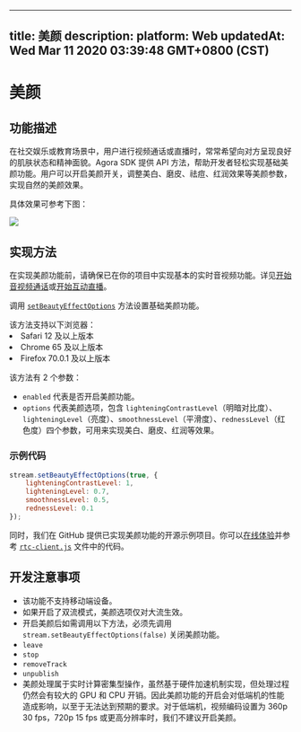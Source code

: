 
---
title: 美颜
description: 
platform: Web
updatedAt: Wed Mar 11 2020 03:39:48 GMT+0800 (CST)
---
# 美颜
## 功能描述

在社交娱乐或教育场景中，用户进行视频通话或直播时，常常希望向对方呈现良好的肌肤状态和精神面貌。Agora SDK 提供 API 方法，帮助开发者轻松实现基础美颜功能。用户可以开启美颜开关，调整美白、磨皮、祛痘、红润效果等美颜参数，实现自然的美颜效果。

具体效果可参考下图：

![](https://web-cdn.agora.io/docs-files/1553753110307)

## 实现方法

在实现美颜功能前，请确保已在你的项目中实现基本的实时音视频功能。详见[开始音视频通话](../../cn/Video/start_call_web.md)或[开始互动直播](../../cn/Interactive%20Broadcast/start_live_web.md)。

调用 [`setBeautyEffectOptions`](https://docs.agora.io/cn/Interactive%20Broadcast/API%20Reference/web/interfaces/agorartc.stream.html#setbeautyeffectoptions) 方法设置基础美颜功能。

<div class="alert note">该方法支持以下浏览器：
  <li>Safari 12 及以上版本</li>
<li>Chrome 65 及以上版本</li>
<li>Firefox 70.0.1 及以上版本</li></div>

该方法有 2 个参数：

* `enabled` 代表是否开启美颜功能。
* `options` 代表美颜选项，包含 `lighteningContrastLevel`（明暗对比度）、`lighteningLevel`（亮度）、`smoothnessLevel`（平滑度）、`rednessLevel`（红色度）四个参数，可用来实现美白、磨皮、红润等效果。

### 示例代码

```javascript
stream.setBeautyEffectOptions(true, {
    lighteningContrastLevel: 1,
    lighteningLevel: 0.7,
    smoothnessLevel: 0.5,
    rednessLevel: 0.1
});
```

同时，我们在 GitHub 提供已实现美颜功能的开源示例项目。你可以[在线体验](https://webdemo.agora.io/agora-web-showcase/examples/OpenLive-Web/#/)并参考 [`rtc-client.js`](https://github.com/AgoraIO/Basic-Video-Broadcasting/blob/master/OpenLive-Web/src/rtc-client.js#L82) 文件中的代码。

## 开发注意事项

- 该功能不支持移动端设备。
- 如果开启了双流模式，美颜选项仅对大流生效。
- 开启美颜后如需调用以下方法，必须先调用 `stream.setBeautyEffectOptions(false)` 关闭美颜功能。
 -  `leave`
 - `stop`
 - `removeTrack`
 - `unpublish`
- 美颜处理属于实时计算密集型操作，虽然基于硬件加速机制实现，但处理过程仍然会有较大的 GPU 和 CPU 开销。因此美颜功能的开启会对低端机的性能造成影响，以至于无法达到预期的要求。对于低端机，视频编码设置为 360p 30 fps，720p 15 fps 或更高分辨率时，我们不建议开启美颜。
